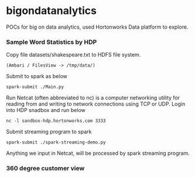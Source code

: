 # bigondatanalytics
POCs for big on data analytics, used Hortonworks Data platform to explore.

### Sample Word Statistics by HDP
Copy file datasets/shakespeare.txt to HDFS file system.
```
(Ambari / FilesView -> /tmp/data/)
```

Submit to spark as below
```
spark-submit ./Main.py
```

Run Netcat (often abbreviated to nc) is a computer networking utility for reading from and writing to network connections using TCP or UDP.
Login into HDP snadbox and run below 
```
nc -l sandbox-hdp.hortonworks.com 3333
```
Submit streaming program to spark
```
spark-submit ./spark-streaming-demo.py
```
Anything we input in Netcat, will be processed by spark streaming program.

### 360 degree customer view
